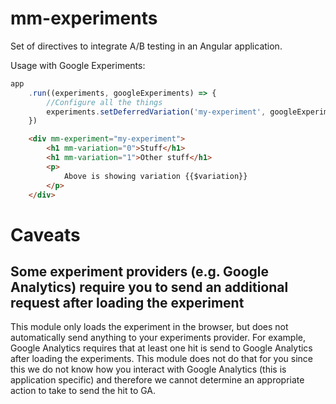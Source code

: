 <!---
  --- GENERATED BY https://github.com/Magnetme/generator-magnet-frontend
  --->

# mm-experiments

Set of directives to integrate A/B testing in an Angular application.

Usage with Google Experiments:

```javascript
app
	.run((experiments, googleExperiments) => {
		//Configure all the things
		experiments.setDeferredVariation('my-experiment', googleExperiments.getVariation('googleExperimentId'));
	})
```
```html
	<div mm-experiment="my-experiment">
		<h1 mm-variation="0">Stuff</h1>
		<h1 mm-variation="1">Other stuff</h1>
		<p>
			Above is showing variation {{$variation}}
		</p>
	</div>
```

# Caveats

## Some experiment providers (e.g. Google Analytics) require you to send an additional request after loading the experiment
This module only loads the experiment in the browser, but does not automatically send anything to your experiments provider. For example, Google Analytics requires that at least one hit is send to Google Analytics after loading the experiments. This module does not do that for you since this we do not know how you interact with Google Analytics (this is application specific) and therefore we cannot determine an appropriate action to take to send the hit to GA.
